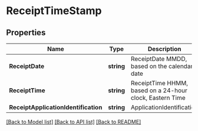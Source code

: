 # ReceiptTimeStamp

## Properties

Name | Type | Description | Notes
------------ | ------------- | ------------- | -------------
**ReceiptDate** | **string** | ReceiptDate MMDD, based on the calendar date  | [optional] 
**ReceiptTime** | **string** | ReceiptTime HHMM, based on a 24-hour clock, Eastern Time  | [optional] 
**ReceiptApplicationIdentification** | **string** | ApplicationIdentification | [optional] 

[[Back to Model list]](../README.md#documentation-for-models) [[Back to API list]](../README.md#documentation-for-api-endpoints) [[Back to README]](../README.md)


